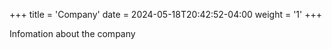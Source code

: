 +++
title = 'Company'
date = 2024-05-18T20:42:52-04:00
weight = '1'
+++

Infomation about the company
